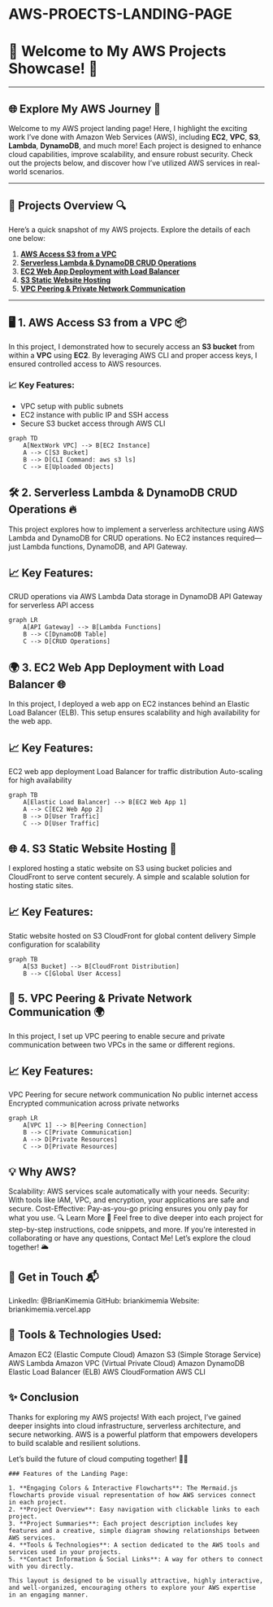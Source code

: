 # AWS-PROECTS-LANDING-PAGE   
   
# 🌟 **Welcome to My AWS Projects Showcase!** 🌟

---

## 🌐 **Explore My AWS Journey** 🚀

Welcome to my AWS project landing page! Here, I highlight the exciting work I’ve done with Amazon Web Services (AWS), including **EC2**, **VPC**, **S3**, **Lambda**, **DynamoDB**, and much more! Each project is designed to enhance cloud capabilities, improve scalability, and ensure robust security. Check out the projects below, and discover how I’ve utilized AWS services in real-world scenarios.

---

## 🚀 **Projects Overview** 🔍

Here’s a quick snapshot of my AWS projects. Explore the details of each one below:

1. **[AWS Access S3 from a VPC](#aws-access-s3-from-a-vpc)**
2. **[Serverless Lambda & DynamoDB CRUD Operations](#serverless-lambda-dynamodb-crud-operations)**
3. **[EC2 Web App Deployment with Load Balancer](#ec2-web-app-deployment-with-load-balancer)**
4. **[S3 Static Website Hosting](#s3-static-website-hosting)**
5. **[VPC Peering & Private Network Communication](#vpc-peering-private-network-communication)**

---

## 🖥️ **1. AWS Access S3 from a VPC** 📦

In this project, I demonstrated how to securely access an **S3 bucket** from within a **VPC** using **EC2**. By leveraging AWS CLI and proper access keys, I ensured controlled access to AWS resources.

### 📈 **Key Features:**
- VPC setup with public subnets
- EC2 instance with public IP and SSH access
- Secure S3 bucket access through AWS CLI

```mermaid
graph TD
    A[NextWork VPC] --> B[EC2 Instance]
    A --> C[S3 Bucket]
    B --> D[CLI Command: aws s3 ls]
    C --> E[Uploaded Objects]
```

## 🛠 2. Serverless Lambda & DynamoDB CRUD Operations 🔥
This project explores how to implement a serverless architecture using AWS Lambda and DynamoDB for CRUD operations. No EC2 instances required—just Lambda functions, DynamoDB, and API Gateway.

## 📈 Key Features:
CRUD operations via AWS Lambda
Data storage in DynamoDB
API Gateway for serverless API access
```mermaid
graph LR
    A[API Gateway] --> B[Lambda Functions]
    B --> C[DynamoDB Table]
    C --> D[CRUD Operations]
```

## 🌍 3. EC2 Web App Deployment with Load Balancer 🌐
In this project, I deployed a web app on EC2 instances behind an Elastic Load Balancer (ELB). This setup ensures scalability and high availability for the web app.

## 📈 Key Features:
EC2 web app deployment
Load Balancer for traffic distribution
Auto-scaling for high availability
```mermaid
graph TB
    A[Elastic Load Balancer] --> B[EC2 Web App 1]
    A --> C[EC2 Web App 2]
    B --> D[User Traffic]
    C --> D[User Traffic]
```

## 🌐 4. S3 Static Website Hosting 🌟
I explored hosting a static website on S3 using bucket policies and CloudFront to serve content securely. A simple and scalable solution for hosting static sites.

## 📈 Key Features:
Static website hosted on S3
CloudFront for global content delivery
Simple configuration for scalability

```mermaid
graph TB
    A[S3 Bucket] --> B[CloudFront Distribution]
    B --> C[Global User Access]
```


## 🔐 5. VPC Peering & Private Network Communication 🌍
In this project, I set up VPC peering to enable secure and private communication between two VPCs in the same or different regions.

## 📈 Key Features:
VPC Peering for secure network communication
No public internet access
Encrypted communication across private networks
```mermaid
graph LR
    A[VPC 1] --> B[Peering Connection]
    B --> C[Private Communication]
    A --> D[Private Resources]
    C --> D[Private Resources]
```

## 💡 Why AWS?
Scalability: AWS services scale automatically with your needs.
Security: With tools like IAM, VPC, and encryption, your applications are safe and secure.
Cost-Effective: Pay-as-you-go pricing ensures you only pay for what you use.
🔍 Learn More 🧠
Feel free to dive deeper into each project for step-by-step instructions, code snippets, and more. If you're interested in collaborating or have any questions, Contact Me! Let’s explore the cloud together! 🌥

## 💬 Get in Touch 📬

LinkedIn: @BrianKimemia
GitHub: briankimemia
Website: briankimemia.vercel.app
## 🔧 Tools & Technologies Used:
Amazon EC2 (Elastic Compute Cloud)
Amazon S3 (Simple Storage Service)
AWS Lambda
Amazon VPC (Virtual Private Cloud)
Amazon DynamoDB
Elastic Load Balancer (ELB)
AWS CloudFormation
AWS CLI
## ✨ Conclusion
Thanks for exploring my AWS projects! With each project, I’ve gained deeper insights into cloud infrastructure, serverless architecture, and secure networking. AWS is a powerful platform that empowers developers to build scalable and resilient solutions.

Let’s build the future of cloud computing together! 🚀🌟

```vbnet
### Features of the Landing Page:

1. **Engaging Colors & Interactive Flowcharts**: The Mermaid.js flowcharts provide visual representation of how AWS services connect in each project.
2. **Project Overview**: Easy navigation with clickable links to each project.
3. **Project Summaries**: Each project description includes key features and a creative, simple diagram showing relationships between AWS services.
4. **Tools & Technologies**: A section dedicated to the AWS tools and services used in your projects.
5. **Contact Information & Social Links**: A way for others to connect with you directly.

This layout is designed to be visually attractive, highly interactive, and well-organized, encouraging others to explore your AWS expertise in an engaging manner.
